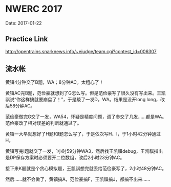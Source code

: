 # NWERC 2017

Date: 2017-01-22

## Practice Link

http://opentrains.snarknews.info/~ejudge/team.cgi?contest_id=006307

## 流水帐

黄镇4分钟交了B题，WA；8分钟AC。太粗心了！

黄镇AC完B题，范俭豪就想到了G怎么写。但是范俭豪写了很久没有写出来。王凯祺说“你这样搞就要崩盘了！”，于是敲了一发D，WA。结果是没开long long，改后58分钟AC。

范俭豪做完G交了一发，WA54，怀疑是精度问题，调了参交了几发……都是WA。范俭豪改了相对误差的判断就通过了。

黄镇一大早就想好了H题和I题怎么写了，于是依次写H、I，于1小时42分钟通过H。

黄镇写完I题就交了一发，1小时59分钟WA3，然后找王凯祺debug，王凯祺指出是DP保存方案时必须要开二位数组，改后2小时23分钟AC。

接下来K题就是个贪心模拟题，王凯祺想完就丢给范俭豪写了，2小时48分钟AC。

然后……就不会做了，黄镇搞A，范俭豪搞F，王凯祺搞J，都搞不出来……
